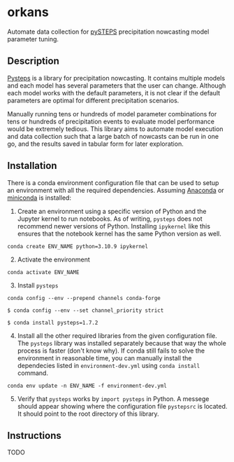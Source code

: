 # orkans
Automate data collection for [pySTEPS](https://pysteps.readthedocs.io/en/latest/index.html) precipitation nowcasting model parameter tuning.
## Description

[Pysteps](https://pysteps.readthedocs.io/en/latest/index.html) is a library for precipitation nowcasting. It contains multiple models and each model has several parameters that the user can change. Although each model works with the default parameters, it is not clear if the default parameters are optimal for different precipitation scenarios.

Manually running tens or hundreds of model parameter combinations for tens or hundreds of precipitation events to evaluate model performance would be extremely tedious. This library aims to automate model execution and data collection such that a large batch of nowcasts can be run in one go, and the results saved in tabular form for later exploration.

## Installation

There is a conda environment configuration file that can be used to setup an environment with all the required dependencies.
Assuming [Anaconda](https://www.anaconda.com/) or [miniconda](https://docs.conda.io/en/latest/miniconda.html) is installed:

1. Create an environment using a specific version of Python and the Jupyter kernel to run notebooks. As of writing, `pysteps` does not recommend newer versions of Python. Installing `ipykernel` like this ensures that the notebook kernel has the same Python version as well.

``` conda create ENV_NAME python=3.10.9 ipykernel ```

2. Activate the environment

```conda activate ENV_NAME```

3. Install `pysteps`

```conda config --env --prepend channels conda-forge```

```$ conda config --env --set channel_priority strict```

```$ conda install pysteps=1.7.2```

4. Install all the other required libraries from the given configuration file. The `pysteps` library was installed separately because that way the whole process is faster (don't know why). If conda still fails to solve the environment in reasonable time, you can manually install the dependecies listed in `environment-dev.yml` using `conda install` command. 

``` conda env update -n ENV_NAME -f environment-dev.yml ```

5. Verify that `pysteps` works by `import pysteps` in Python. A messege should appear showing where the configuration file `pystepsrc` is located. It should point to the root directory of this library.

## Instructions

TODO
